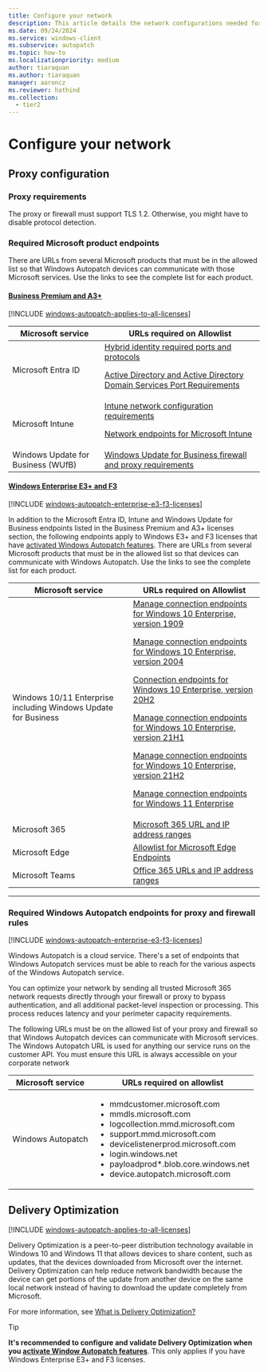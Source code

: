 ```yaml
---
title: Configure your network
description: This article details the network configurations needed for Windows Autopatch
ms.date: 09/24/2024
ms.service: windows-client
ms.subservice: autopatch
ms.topic: how-to
ms.localizationpriority: medium
author: tiaraquan
ms.author: tiaraquan
manager: aaroncz
ms.reviewer: hathind
ms.collection:
  - tier2
---
```


# Configure your network

## Proxy configuration

### Proxy requirements

The proxy or firewall must support TLS 1.2. Otherwise, you might have to disable protocol detection.

### Required Microsoft product endpoints

There are URLs from several Microsoft products that must be in the allowed list so that Windows Autopatch devices can communicate with those Microsoft services. Use the links to see the complete list for each product.

#### [Business Premium and A3+](#tab/business-premium-and-a3-licenses-required-microsoft-endpoints)

[!INCLUDE [windows-autopatch-applies-to-all-licenses](../includes/windows-autopatch-applies-to-all-licenses.md)]

| Microsoft service | URLs required on Allowlist |
| ----- | ----- |
| Microsoft Entra ID | [Hybrid identity required ports and protocols](/azure/active-directory/hybrid/reference-connect-ports)<p><p>[Active Directory and Active Directory Domain Services Port Requirements](/previous-versions/windows/it-pro/windows-server-2008-R2-and-2008/dd772723(v=ws.10))</p> |
| Microsoft Intune | [Intune network configuration requirements](/mem/intune/fundamentals/network-bandwidth-use)<p><p>[Network endpoints for Microsoft Intune](/mem/intune/fundamentals/intune-endpoints)</p> |
| Windows Update for Business (WUfB) | [Windows Update for Business firewall and proxy requirements](https://support.microsoft.com/help/3084568/can-t-download-updates-from-windows-update-from-behind-a-firewall-or-p) |

#### [Windows Enterprise E3+ and F3](#tab/windows-enterprise-e3-and-f3-licenses-required-microsoft-endpoints)

[!INCLUDE [windows-autopatch-enterprise-e3-f3-licenses](../includes/windows-autopatch-enterprise-e3-f3-licenses.md)]

In addition to the Microsoft Entra ID, Intune and Windows Update for Business endpoints listed in the Business Premium and A3+ licenses section, the following endpoints apply to Windows E3+ and F3 licenses that have [activated Windows Autopatch features](../prepare/windows-autopatch-feature-activation.md). There are URLs from several Microsoft products that must be in the allowed list so that devices can communicate with Windows Autopatch. Use the links to see the complete list for each product.

| Microsoft service | URLs required on Allowlist |
| ----- | ----- |
| Windows 10/11 Enterprise including Windows Update for Business | [Manage connection endpoints for Windows 10 Enterprise, version 1909](/windows/privacy/manage-windows-1909-endpoints)<p><p>[Manage connection endpoints for Windows 10 Enterprise, version 2004](/windows/privacy/manage-windows-2004-endpoints)</p><p>[Connection endpoints for Windows 10 Enterprise, version 20H2](/windows/privacy/manage-windows-20h2-endpoints)</p><p>[Manage connection endpoints for Windows 10 Enterprise, version 21H1](/windows/privacy/manage-windows-21h1-endpoints)</p><p>[Manage connection endpoints for Windows 10 Enterprise, version 21H2](/windows/privacy/manage-windows-21h2-endpoints)</p><p>[Manage connection endpoints for Windows 11 Enterprise](/windows/privacy/manage-windows-11-endpoints)</p>|
| Microsoft 365 | [Microsoft 365 URL and IP address ranges](/microsoft-365/enterprise/urls-and-ip-address-ranges?view=o365-worldwide&preserve-view=true) |
| Microsoft Edge | [Allowlist for Microsoft Edge Endpoints](/deployedge/microsoft-edge-security-endpoints) |
| Microsoft Teams | [Office 365 URLs and IP address ranges](/microsoft-365/enterprise/urls-and-ip-address-ranges) |

---

### Required Windows Autopatch endpoints for proxy and firewall rules

[!INCLUDE [windows-autopatch-enterprise-e3-f3-licenses](../includes/windows-autopatch-enterprise-e3-f3-licenses.md)]

Windows Autopatch is a cloud service. There's a set of endpoints that Windows Autopatch services must be able to reach for the various aspects of the Windows Autopatch service.

You can optimize your network by sending all trusted Microsoft 365 network requests directly through your firewall or proxy to bypass authentication, and all additional packet-level inspection or processing. This process reduces latency and your perimeter capacity requirements.

The following URLs must be on the allowed list of your proxy and firewall so that Windows Autopatch devices can communicate with Microsoft services. The Windows Autopatch URL is used for anything our service runs on the customer API. You must ensure this URL is always accessible on your corporate network

| Microsoft service | URLs required on allowlist |
| ----- | ----- |
| Windows Autopatch | <ul><li>mmdcustomer.microsoft.com</li><li>mmdls.microsoft.com</li><li>logcollection.mmd.microsoft.com</li><li>support.mmd.microsoft.com</li><li>devicelistenerprod.microsoft.com</li><li>login.windows.net</li><li>payloadprod*.blob.core.windows.net</li><li>device.autopatch.microsoft.com</li></ul>|

## Delivery Optimization

[!INCLUDE [windows-autopatch-applies-to-all-licenses](../includes/windows-autopatch-applies-to-all-licenses.md)]

Delivery Optimization is a peer-to-peer distribution technology available in Windows 10 and Windows 11 that allows devices to share content, such as updates, that the devices downloaded from Microsoft over the internet. Delivery Optimization can help reduce network bandwidth because the device can get portions of the update from another device on the same local network instead of having to download the update completely from Microsoft.

For more information, see [What is Delivery Optimization?](/windows/deployment/do/waas-delivery-optimization)

> [!TIP]
> **It's recommended to configure and validate Delivery Optimization when you [activate Window Autopatch features](../prepare/windows-autopatch-feature-activation.md)**. This only applies if you have Windows Enterprise E3+ and F3 licenses.
